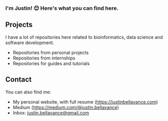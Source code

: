 ### I'm Justin! :blush: Here's what you can find here.

## Projects
I have a lot of repositories here related to bioinformatics, data science and software development.
- Repositories from personal projects
- Repositories from internships
- Repositories for guides and tutorials 

## Contact
You can also find me:
- My personal website, with full resume (https://justinbellavance.com)
- Medium (https://medium.com/@justin.bellavance)
- Inbox: justin.bellavance@gmail.com
